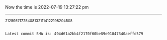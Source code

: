 Now the time is 2022-07-19 13:27:22 pm

---

<small>212595717254081321114122198204508</small>

```txt

Latest commit SHA is: 494d61a2bb4f2170f60be89e91047340aeffd579
```
